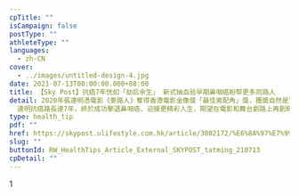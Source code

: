 ```yaml
---
cpTitle: ""
isCampaign: false
postType: ""
athleteType: ""
languages:
  - zh-CN
cover:
  - ../images/untitled-design-4.jpg
date: 2021-07-13T00:00:00.000+08:00
title: 【Sky Post】抗癌7年恍如「劫后余生」 新式抽血验早期鼻咽癌盼帮更多同路人
detail: 2020年張達明憑電影《麥路人》奪得香港電影金像獎「最佳男配角」獎，獲奬自然是實至名歸，其實背後還有更大意義 ——
  達明抗癌路長達7年，終於成功擊退鼻咽癌，迎接更精彩人生，期望在電影和舞台劇路上再創輝煌。
type: health_tip
pdf: ""
href: https://skypost.ulifestyle.com.hk/article/3002172/%E6%8A%97%E7%99%8C7%E5%B9%B4%E6%81%8D%E5%A6%82%E3%80%8C%E5%8A%AB%E5%BE%8C%E9%A4%98%E7%94%9F%E3%80%8D%20%20%E6%96%B0%E5%BC%8F%E6%8A%BD%E8%A1%80%E9%A9%97%E6%97%A9%E6%9C%9F%E9%BC%BB%E5%92%BD%E7%99%8C%E7%9B%BC%E5%B9%AB%E6%9B%B4%E5%A4%9A%E5%90%8C%E8%B7%AF%E4%BA%BA
slug: ""
buttonId: RW_HealthTips_Article_External_SKYPOST_tatming_210713
cpDetail: ""
---
```

1﻿